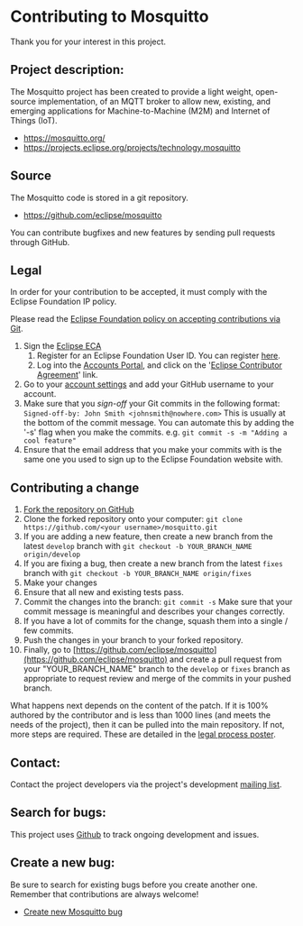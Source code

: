 Contributing to Mosquitto
=========================

Thank you for your interest in this project.

Project description:
--------------------

The Mosquitto project has been created to provide a light weight, open-source
implementation, of an MQTT broker to allow new, existing, and emerging
applications for Machine-to-Machine (M2M) and Internet of Things (IoT).

- <https://mosquitto.org/>
- <https://projects.eclipse.org/projects/technology.mosquitto>


Source
------

The Mosquitto code is stored in a git repository.

- https://github.com/eclipse/mosquitto

You can contribute bugfixes and new features by sending pull requests through GitHub.


## Legal

In order for your contribution to be accepted, it must comply with the Eclipse
Foundation IP policy.

Please read the [Eclipse Foundation policy on accepting contributions via Git](http://wiki.eclipse.org/Development_Resources/Contributing_via_Git).

1. Sign the [Eclipse ECA](http://www.eclipse.org/legal/ECA.php)
    1. Register for an Eclipse Foundation User ID. You can register [here](https://accounts.eclipse.org/user/register).
    2. Log into the [Accounts Portal](https://accounts.eclipse.org/), and click on the '[Eclipse Contributor Agreement](https://accounts.eclipse.org/user/eca)' link.
2. Go to your [account settings](https://accounts.eclipse.org/user/edit) and add your GitHub username to your account.
3. Make sure that you _sign-off_ your Git commits in the following format:
  ``` Signed-off-by: John Smith <johnsmith@nowhere.com> ``` This is usually at the bottom of the commit message. You can automate this by adding the '-s' flag when you make the commits. e.g.   ```git commit -s -m "Adding a cool feature"```
4. Ensure that the email address that you make your commits with is the same one you used to sign up to the Eclipse Foundation website with.

## Contributing a change

1. [Fork the repository on GitHub](https://github.com/eclipse/mosquitto/fork)
2. Clone the forked repository onto your computer: ``` git clone
   https://github.com/<your username>/mosquitto.git ```
3. If you are adding a new feature, then create a new branch from the latest
   ```develop``` branch with ```git checkout -b YOUR_BRANCH_NAME
   origin/develop```
4. If you are fixing a bug, then create a new branch from the latest
   ```fixes``` branch with ```git checkout -b YOUR_BRANCH_NAME origin/fixes```
5. Make your changes
6. Ensure that all new and existing tests pass.
7. Commit the changes into the branch: ``` git commit -s ``` Make sure that
   your commit message is meaningful and describes your changes correctly.
8. If you have a lot of commits for the change, squash them into a single / few
   commits.
9. Push the changes in your branch to your forked repository.
10. Finally, go to
	[https://github.com/eclipse/mosquitto](https://github.com/eclipse/mosquitto)
	and create a pull request from your "YOUR_BRANCH_NAME" branch to the
	```develop``` or ```fixes``` branch as appropriate to request review and
	merge of the commits in your pushed branch.


What happens next depends on the content of the patch. If it is 100% authored
by the contributor and is less than 1000 lines (and meets the needs of the
project), then it can be pulled into the main repository. If not, more steps
are required. These are detailed in the
[legal process poster](http://www.eclipse.org/legal/EclipseLegalProcessPoster.pdf).



Contact:
--------

Contact the project developers via the project's development
[mailing list](https://dev.eclipse.org/mailman/listinfo/mosquitto-dev).

Search for bugs:
----------------

This project uses [Github](https://github.com/eclipse/mosquitto/issues)
to track ongoing development and issues.

Create a new bug:
-----------------

Be sure to search for existing bugs before you create another one. Remember
that contributions are always welcome!

- [Create new Mosquitto bug](https://github.com/eclipse/mosquitto/issues)
